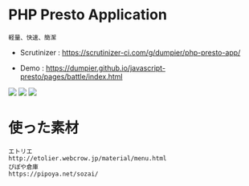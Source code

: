 # PHP Presto Application
```
軽量、快速、簡潔
```
- Scrutinizer : https://scrutinizer-ci.com/g/dumpier/php-presto-app/

- Demo : https://dumpier.github.io/javascript-presto/pages/battle/index.html


<img src=https://i.imgur.com/Cj0f0IC.gif>
<img src=https://i.imgur.com/VhQ7JBv.gif>
<img src=https://i.imgur.com/pvSSxYF.gif>

# 使った素材
```
エトリエ
http://etolier.webcrow.jp/material/menu.html
ぴぽや倉庫
https://pipoya.net/sozai/
```
